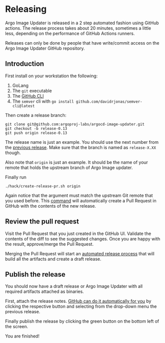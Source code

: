 # Releasing

Argo Image Updater is released in a 2 step automated fashion using GitHub actions. The release process takes about 20 minutes, sometimes a little less, depending on the performance of GitHub Actions runners.

Releases can only be done by people that have write/commit access on the Argo Image Updater GitHub repository.

## Introduction

First install on your workstation the following:

1. GoLang 
1. The `git` executable
1. The [GitHub CLI](https://cli.github.com/)
1. The `semver` cli with `go install github.com/davidrjonas/semver-cli@latest`

Then create a release branch:

```
git clone git@github.com:argoproj-labs/argocd-image-updater.git
git checkout -b release-0.13
git push origin release-0.13
```

The release name is just an example. You should use the next number from the [previous release](https://github.com/etienne-napoleone/argocd-image-updater/releases). Make sure that the branch is named as `release-X.XX` though.

Also note that `origin` is just an example. It should be the name of your remote that holds the upstream branch of Argo Image updater.

Finally run

```
./hack/create-release-pr.sh origin
```

Again notice that the argument must match the upstream Git remote that you used before. This [command](https://github.com/etienne-napoleone/argocd-image-updater/blob/master/hack/create-release-pr.sh) will automatically create a Pull Request in GitHub with the contents of the new release.

## Review the pull request

Visit the Pull Request that you just created in the GitHub UI. Validate the contents of the diff to see the suggested changes.
Once you are happy with the result, approve/merge the Pull Request.

Merging the Pull Request will start an [automated release process](https://github.com/etienne-napoleone/argocd-image-updater/blob/master/.github/workflows/create-release-draft.yaml) that will build all the artifacts
and create a draft release.

## Publish the release

You should now have a draft release or Argo Image Updater with all required artifacts attached as binaries.

First, attach the release notes. [GitHub can do it automatically for you](https://docs.github.com/en/repositories/releasing-projects-on-github/automatically-generated-release-notes) by clicking the respective button
and selecting from the drop-down menu the previous release.

Finally publish the release by clicking the green button on the bottom left of the screen.

You are finished!











